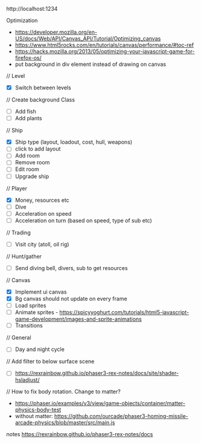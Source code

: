 http://localhost:1234

Optimization
- https://developer.mozilla.org/en-US/docs/Web/API/Canvas_API/Tutorial/Optimizing_canvas
- https://www.html5rocks.com/en/tutorials/canvas/performance/#toc-ref
- https://hacks.mozilla.org/2013/05/optimizing-your-javascript-game-for-firefox-os/
- put background in div element instead of drawing on canvas

// Level
- [x] Switch between levels

// Create background Class
- [ ] Add fish
- [ ] Add plants

// Ship 
- [x] Ship type (layout, loadout, cost, hull, weapons)
- [ ] click to add layout
- [ ] Add room
- [ ] Remove room
- [ ] Edit room
- [ ] Upgrade ship

// Player
- [x] Money, resources etc
- [ ] Dive
- [ ] Acceleration on speed
- [ ] Acceleration on turn (based on speed, type of sub etc)

// Trading
- [ ] Visit city (atoll, oil rig)

// Hunt/gather
- [ ] Send diving bell, divers, sub to get resources

// Canvas
- [x] Implement ui canvas
- [x] Bg canvas should not update on every frame
- [ ] Load sprites
- [ ] Animate sprites - https://spicyyoghurt.com/tutorials/html5-javascript-game-development/images-and-sprite-animations
- [ ] Transitions

// General
- [ ] Day and night cycle

// Add filter to below surface scene
- [ ] https://rexrainbow.github.io/phaser3-rex-notes/docs/site/shader-hsladjust/

// How to fix body rotation. Change to matter?
- https://phaser.io/examples/v3/view/game-objects/container/matter-physics-body-test
- without matter: https://github.com/ourcade/phaser3-homing-missile-arcade-physics/blob/master/src/main.js


notes
https://rexrainbow.github.io/phaser3-rex-notes/docs